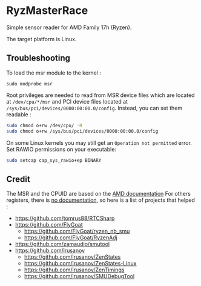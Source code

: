 # RyzMasterRace

Simple sensor reader for AMD Family 17h (Ryzen).

The target platform is Linux.

## Troubleshooting

To load the msr module to the kernel :
```
sudo modprobe msr
```
Root privileges are needed to read from MSR device files which are located at `/dev/cpu/*/msr` and PCI device files located at `/sys/bus/pci/devices/0000:00:00.0/config`.
Instead, you can set them readable :
```sh
sudo chmod o+rw /dev/cpu/ -R
sudo chmod o+rw /sys/bus/pci/devices/0000:00:00.0/config
```

On some Linux kernels you may still get an `Operation not permitted` error.
Set RAWIO permissions on your executable:

```sh
sudo setcap cap_sys_rawio+ep BINARY
```

## Credit

The MSR and the CPUID are based on the [AMD documentation](https://developer.amd.com/wp-content/resources/56255_3_03.PDF)
For others registers, there is [no documentation](https://www.reddit.com/r/Amd/comments/amovex/requesting_bios_and_kernel_developer_guide_bkdg/), so here is a list of projects that helped :
- https://github.com/tomrus88/RTCSharp
- https://github.com/FlyGoat
  - https://github.com/FlyGoat/ryzen_nb_smu
  - https://github.com/FlyGoat/RyzenAdj
- https://github.com/zamaudio/smutool
- https://github.com/irusanov
  - https://github.com/irusanov/ZenStates
  - https://github.com/irusanov/ZenStates-Linux
  - https://github.com/irusanov/ZenTimings
  - https://github.com/irusanov/SMUDebugTool
